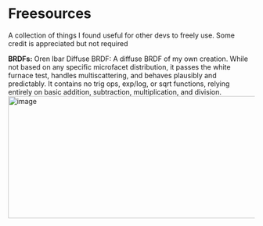 # Freesources
A collection of things I found useful for other devs to freely use. Some credit is appreciated but not required


**BRDFs:**
Oren Ibar Diffuse BRDF:
    A diffuse BRDF of my own creation. While not based on any specific microfacet distribution, it passes the white furnace test, handles multiscattering, and behaves plausibly and predictably.
    It contains no trig ops, exp/log, or sqrt functions, relying entirely on basic addition, subtraction, multiplication, and division.
<img width="1919" height="250" alt="image" src="https://github.com/user-attachments/assets/52c64c3b-ee26-43d0-913f-0c0dea9a2835" />
